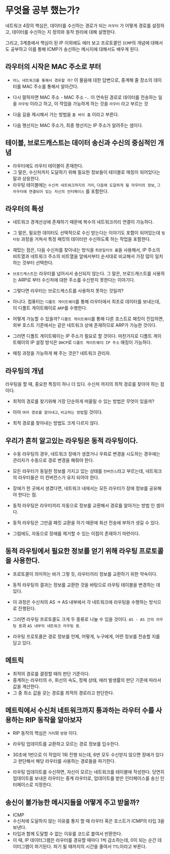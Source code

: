 # 무엇을 공부 했는가?

네트워크 4장의 핵심은, 데이터를 수신하는 경로가 되는 `라우터` 가 어떻게 경로를 설정하고, 데이터를 수신하는 지 정의와 동작 원리에 대해 설명한다.

그리고, 3계층에서 핵심이 된 IP 이외에도 에러 보고 프로토콜인 `ICMP`의 개념에 대해서도 공부하고 이를 통해 ICMP가 송신하는 메시지에 대해서도 배우게 된다.

## 라우터의 시작은 MAC 주소로 부터

- `어느 네트워크를 통해서 경유할 까?` 이 물음에 대한 답변으로, 중계해 줄 장소의 데이터를 MAC 주소를 통해서 알아간다.

- 다시 말하자면 MAC 주소 - MAC 주소 -.. 이 연속된 경로로 데이터를 전송하는 일을 `라우팅` 이라고 하고, 이 작업을 가능하게 하는 것을 `라우터` 라고 부르는 것

- 다음 길을 제시해서 가는 방법을 `홉 바이 홉` 이라고 부른다.

- 다음 행선지는 MAC 주소가, 최종 행선지는 IP 주소가 알려주는 셈이다.

## 테이블, 브로드캐스트는 데이터 송신과 수신의 중심적인 개념

- 라우터에도 라우터 테이블이 존재한다. 
- 그 말은, 수신처까지 도달하기 위해 필요한 정보들이 테이블로 매칭이 되어있다는 말과 상응한다.
- 라우팅 테이블에는 `수신처 네트워크까지의 거리`, `다음에 도달하게 될 라우터의 정보`, `그 라우터에 연결되어 있는 자신의 인터페이스` 를 포함한다.

## 라우터의 특성

- 네트워크 경계선상에 존재하기 때문에 복수의 네트워크끼리 연결이 가능하다.

- 그 말은, 필요한 데이터도 선택적으로 수신 받는다는 이야기도 포함이 되어있는데 `필터링` 과정을 거쳐서 특정 패킷의 데이터만 수신하도록 하는 작업을 포함한다.

- 재밌는 점은, 다음 수신처를 찾아내는 방식을 `최장일치의 룰`을 사용해서, IP 주소의 비트열과 네트워크 주소의 비트열을 앞에서부터 순서대로 비교해서 가장 많이 일치하는 것부터 선택한다.

- `브로드캐스트`는 라우터를 넘어서서 송신되지 않는다. 그 말은, 브로드캐스트를 사용하는 ARP로 부터 수신처에 대한 주소를 수신받지 못한다는 이야기다.

- 그렇다면 라우터는 브로드캐스트를 사용하지 못하는 것일까?

- 아니다. 컴퓨터는 `디폴트 게이트웨이`를 통해 라우터에서 최초로 데이터를 보내는데, 이 디폴트 게이트웨이로 `ARP`를 수행한다.

- 어떻게 가능할 수 있을까? `디폴트 게이트웨이`를 통해 다른 호스트로 패킷이 진입하면, 외부 호스트 기준에서는 같은 네트워크 상에 존재하므로 ARP가 가능한 것이다.

- 그러면 디폴트 게이트웨이는 IP 주소가 필요로 할 것이다. 마찬가지로 디폴트 게이트웨이의 IP 설정 방식은 `DHCP`로 `디폴트 게이트웨이`: `IP 주소` 매칭이 가능하다.

- 매칭 과정을 가능하게 해 주는 것은? 네트워크 관리자.

## 라우팅의 개념

라우팅을 할 때, 중요한 특징이 하나 더 있다. 수신처 까지의 최적 경로를 찾아야 하는 점이다.

- 최적의 경로를 찾기위해 가장 단순하게 떠올릴 수 있는 방법은 무엇이 있을까?

- 아마 `여러 경로를 알아내고`, `비교하는 방법`일 것이다.

- 최적 경로를 찾아내는 방법도 크게 다르지 않다.

## 우리가 흔히 알고있는 라우팅은 동적 라우팅이다.

- 수동 라우팅의 경우, 네트워크 장애가 생겼거나 우회로 변경을 시도하는 경우에는 관리자가 수동으로 경로 변경을 해줘야 한다.

- 모든 라우터가 동일한 정보를 가지고 있는 상태를 `컨버전스`라고 부르는데, 네트워크의 라우터들은 이 컨버전스가 유지 되어야 한다.

- 장애가 한 곳에서 생겼다면, 네트워크 내에서는 모든 라우터가 장애 정보를 공유해야 한다는 점.

- 동적 라우팅은 라우터끼리 자동으로 정보를 교환해서 경로를 알아가는 방법 인 셈이다.

- 동적 라우팅은 그만큼 패킷 교환을 하기 때문에 회선 전송에 부하가 생길 수 있다.

- 그럼에도, 자동으로 장애를 제거할 수 있는 이점이 존재하기 마련이다.

## 동적 라우팅에서 필요한 정보를 얻기 위해 라우팅 프로토콜을 사용한다.

- 프로토콜이 의미하는 바가 그렇 듯, 라우터끼리 정보를 교환하기 위한 약속이다.

- 동적 라우팅의 결과는 정보를 교환한 것을 바탕으로 라우팅 테이블을 변경하는 데 있다.

- 이 과정은 수신처의 AS -> AS 내부에서 각 네트워크에 라우팅을 수행하는 방식으로 진행된다.

- 그러면 라우팅 프로토콜도 크게 두 종류로 나눌 수 있을 것이다. `AS - AS 간의 라우팅 용`과 `AS 내부의 네트워크 라우팅 용`.

- 라우팅 프로토콜은 경로 정보를 언제, 어떻게, 누구에게, 어떤 정보를 전송할 지를 담고 있다.

## 메트릭

- 최적의 경로를 결정할 때의 판단 기준이다.
- 중계하는 라우터의 수, 회선의 속도, 정체 상태, 에러 발생률의 판단 기준에 따라서 값을 계산한다.
- 그 중 최소 값을 갖는 경로를 최적의 경로라고 판단한다.

## 메트릭에서 수신처 네트워크까지 통과하는 라우터 수를 사용하는 RIP 동작을 알아보자

- RIP 동작의 핵심은 `거리`와 `방향` 이다.
- 라우팅 업데이트를 교환하고 모르는 경로 정보를 입수한다.
- 30초에 1번으로 이 작업이 1회 진행 되는데, 6번 모두 수신받지 않으면 장애가 있다고 판단해서 해당 라우터를 사용하는 경로들을 파기한다.

- 라우팅 업데이트를 수신하면, 자신이 모르는 네트워크를 테이블에 작성한다. 당연히 업데이트를 보내온 라우터는 중계 라우터로, 업데이트를 받은 인터페이스를 송신 인터페이스로 지정한다. 

## 송신이 불가능한 메시지들을 어떻게 주고 받을까?

- ICMP
- 수신처에 도달하지 않는 이유를 통지 할 때 라우터 혹은 호스트가 ICMP의 타입 3을 보낸다.
- 타입과 함께 도달할 수 없는 이유를 코드로 붙여서 반환한다.
- 이 때, IP 데이터그램은 라우터를 경유할 때마다 1씩 감소하는데, 0이 되는 순간 데이터그램이 파기된다. 파기 될 때까지의 시간을 줄여서 `TTL`이라고 부른다.

